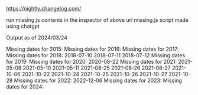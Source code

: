 https://nightly.changelog.com/

run missing.js contents in the inspector of above url
missing.js script made using chatgpt

Output as of 2024/03/24

Missing dates for 2015:
Missing dates for 2016:
Missing dates for 2017:
Missing dates for 2018:
2018-07-10
2018-07-11
2018-07-12
Missing dates for 2019:
Missing dates for 2020:
2020-08-22
Missing dates for 2021:
2021-05-08
2021-05-10
2021-05-11
2021-08-25
2021-08-26
2021-08-27
2021-10-06
2021-10-22
2021-10-24
2021-10-25
2021-10-26
2021-10-27
2021-10-28
Missing dates for 2022:
2022-12-06
Missing dates for 2023:
Missing dates for 2024:

